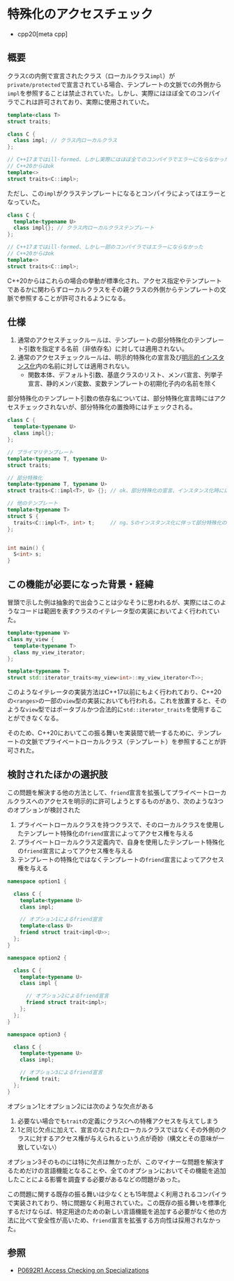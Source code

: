 # 特殊化のアクセスチェック
* cpp20[meta cpp]

## 概要

クラス`C`の内側で宣言されたクラス（ローカルクラス`impl`）が`private/protected`で宣言されている場合、テンプレートの文脈で`C`の外側から`impl`を参照することは禁止されていた。しかし、実際にはほぼ全てのコンパイラでこれは許可されており、実際に使用されていた。

```cpp
template<class T>
struct traits;

class C {
  class impl; // クラス内ローカルクラス
};

// C++17まではill-formed、しかし実際にはほぼ全てのコンパイラでエラーにならなかった
// C++20からはok
template<>
struct traits<C::impl>;
```

ただし、この`impl`がクラステンプレートになるとコンパイラによってはエラーとなっていた。

```cpp
class C {
  template<typename U>
  class impl{}; // クラス内ローカルクラステンプレート
};

// C++17まではill-formed、しかし一部のコンパイラではエラーにならなかった
// C++20からはok
template<>
struct traits<C::impl>;
```

C++20からはこれらの場合の挙動が標準化され、アクセス指定やテンプレートであるかに関わらずローカルクラスをその親クラスの外側からテンプレートの文脈で参照することが許可されるようになる。

## 仕様

1. 通常のアクセスチェックルールは、テンプレートの部分特殊化のテンプレート引数を指定する名前（非依存名）に対しては適用されない。
2. 通常のアクセスチェックルールは、明示的特殊化の宣言及び[明示的インスタンス化](/lang/cpp11/extern_template.md)内の名前に対しては適用されない。
    - 関数本体、デフォルト引数、基底クラスのリスト、メンバ宣言、列挙子宣言、静的メンバ変数、変数テンプレートの初期化子内の名前を除く

部分特殊化のテンプレート引数の依存名については、部分特殊化宣言時にはアクセスチェックされないが、部分特殊化の置換時にはチェックされる。

```cpp
class C {
  template<typename U>
  class impl{};
};

// プライマリテンプレート
template<typename T, typename U>
struct traits;

// 部分特殊化
template<typename T, typename U>
struct traits<C::impl<T>, U> {}; // ok、部分特殊化の宣言、インスタンス化時には依存名でなくなる

// 他のテンプレート
template<typename T>
struct S {
  traits<C::impl<T>, int> t;     // ng、Sのインスタンス化に伴って部分特殊化の置換が発生し、C::impl<T>は依存名なのでアクセスチェックが行われる
};


int main() {
  S<int> s;
}
```

## この機能が必要になった背景・経緯

冒頭で示した例は抽象的で出会うことは少なそうに思われるが、実際にはこのようなコードは範囲を表すクラスのイテレータ型の実装においてよく行われていた。

```cpp
template<typename V>
class my_view {
  template<typename T>
  class my_view_iterator;
};

template<typename T>
struct std::iterator_traits<my_view<int>::my_view_iterator<T>>;
```

このようなイテレータの実装方法はC++17以前にもよく行われており、C++20の`<ranges>`の一部の`view`型の実装においても行われる。これを放置すると、そのような`view`型ではポータブルかつ合法的に`std::iterator_traits`を使用することができなくなる。

そのため、C++20においてこの振る舞いを実装間で統一するために、テンプレートの文脈でプライベートローカルクラス（テンプレート）を参照することが許可された。

## 検討されたほかの選択肢

この問題を解決する他の方法として、`friend`宣言を拡張してプライベートローカルクラスへのアクセスを明示的に許可しようとするものがあり、次のような3つのオプションが検討された

1. プライベートローカルクラスを持つクラスで、そのローカルクラスを使用したテンプレート特殊化の`friend`宣言によってアクセス権を与える
2. プライベートローカルクラス定義内で、自身を使用したテンプレート特殊化の`friend`宣言によってアクセス権を与える
3. テンプレートの特殊化ではなくテンプレートの`friend`宣言によってアクセス権を与える

```cpp
namespace option1 {

  class C {
    template<typename U>
    class impl;

    // オプション1によるfriend宣言
    template<class U>
    friend struct trait<impl<U>>;
  };
}

namespace option2 {

  class C {
    template<typename U>
    class impl {

      // オプション2によるfriend宣言
      friend struct trait<impl>;
    };
  };
}

namespace option3 {

  class C {
    template<typename U>
    class impl;

    // オプション3によるfriend宣言
    friend trait;
  };
}
```

オプション1とオプション2には次のような欠点がある

1. 必要ない場合でも`trait`の定義にクラス`C`への特権アクセスを与えてしまう
2. 1と同じ欠点に加えて、宣言のなされたローカルクラスではなくその外側のクラスに対するアクセス権が与えられるという点が奇妙（構文とその意味が一致していない）

オプション3そのものには特に欠点は無かったが、このマイナーな問題を解決するためだけの言語機能となることや、全てのオプションにおいてその機能を追加したことによる影響を調査する必要があるなどの問題があった。

この問題に関する既存の振る舞いは少なくとも15年間よく利用されるコンパイラで実装されており、特に問題なく利用されていた。この既存の振る舞いを標準化するだけならば、特定用途のための新しい言語機能を追加する必要がなく他の方法に比べて安全性が高いため、`friend`宣言を拡張する方向性は採用されなかった。

## 参照

- [P0692R1 Access Checking on Specializations](https://www.open-std.org/jtc1/sc22/wg21/docs/papers/2017/p0692r1.html)

